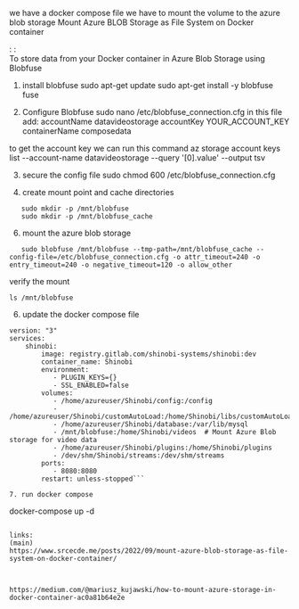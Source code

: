 we have a docker compose file we have to mount the volume to the azure blob storage
Mount Azure BLOB Storage as File System on Docker container


: :    
To store data from your Docker container in Azure Blob Storage using Blobfuse

1. install blobfuse
   sudo apt-get update
  sudo apt-get install -y blobfuse fuse

2. Configure Blobfuse
   sudo nano /etc/blobfuse_connection.cfg
in this file add:
   accountName datavideostorage
accountKey YOUR_ACCOUNT_KEY
containerName composedata

to get the account key we can run this command
 az storage account keys list --account-name datavideostorage --query '[0].value' --output tsv

3. secure the config file
  sudo chmod 600 /etc/blobfuse_connection.cfg

4. create mount point and cache directories
```
   sudo mkdir -p /mnt/blobfuse
   sudo mkdir -p /mnt/blobfuse_cache
```
6. mount the azure blob storage
```
   sudo blobfuse /mnt/blobfuse --tmp-path=/mnt/blobfuse_cache --config-file=/etc/blobfuse_connection.cfg -o attr_timeout=240 -o entry_timeout=240 -o negative_timeout=120 -o allow_other
```

verify the mount
```
ls /mnt/blobfuse
```
6. update the docker compose file

```
version: "3"
services:
    shinobi:
        image: registry.gitlab.com/shinobi-systems/shinobi:dev
        container_name: Shinobi
        environment:
           - PLUGIN_KEYS={}
           - SSL_ENABLED=false
        volumes:
           - /home/azureuser/Shinobi/config:/config
           - /home/azureuser/Shinobi/customAutoLoad:/home/Shinobi/libs/customAutoLoad
           - /home/azureuser/Shinobi/database:/var/lib/mysql
           - /mnt/blobfuse:/home/Shinobi/videos  # Mount Azure Blob storage for video data
           - /home/azureuser/Shinobi/plugins:/home/Shinobi/plugins
           - /dev/shm/Shinobi/streams:/dev/shm/streams
        ports:
           - 8080:8080
        restart: unless-stopped```

7. run docker compose 

```
docker-compose up -d
```

links: 
(main)
https://www.srcecde.me/posts/2022/09/mount-azure-blob-storage-as-file-system-on-docker-container/



https://medium.com/@mariusz_kujawski/how-to-mount-azure-storage-in-docker-container-ac0a81b64e2e
